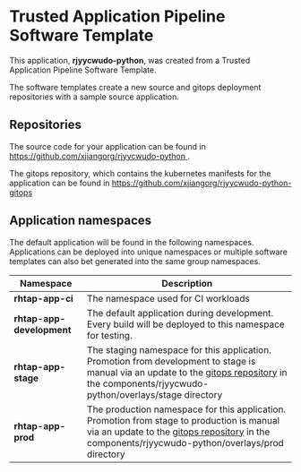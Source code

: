 # Trusted Application Pipeline Software Template

This application, **rjyycwudo-python**, was created from a Trusted Application Pipeline Software Template.

The software templates create a new source and gitops deployment repositories with a sample source application. 

## Repositories

The source code for your application can be found in [https://github.com/xjiangorg/rjyycwudo-python ](https://github.com/xjiangorg/rjyycwudo-python ).
 
The gitops repository, which contains the kubernetes manifests for the application can be found in 
[https://github.com/xjiangorg/rjyycwudo-python-gitops ](https://github.com/xjiangorg/rjyycwudo-python-gitops ) 

## Application namespaces 

The default application will be found in the following namespaces. Applications can be deployed into unique namespaces or multiple software templates can also bet generated into the same group namespaces.  

|  Namespace   |  Description   |  
| -------- | -------- |
| **rhtap-app-ci** | The namespace used for CI workloads |
| **rhtap-app-development** | The default application during development. Every build will be deployed to this namespace for testing. |
| **rhtap-app-stage** | The staging namespace for this application. Promotion from development to stage is manual via an update to the [gitops repository](https://github.com/xjiangorg/rjyycwudo-python-gitops ) in the components/rjyycwudo-python/overlays/stage directory |
| **rhtap-app-prod** | The production namespace for this application. Promotion from stage to production is manual via an update to the [gitops repository](https://github.com/xjiangorg/rjyycwudo-python-gitops ) in the components/rjyycwudo-python/overlays/prod directory |